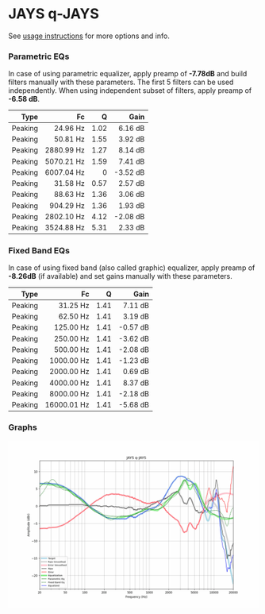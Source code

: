 # JAYS q-JAYS
See [usage instructions](https://github.com/jaakkopasanen/AutoEq#usage) for more options and info.

### Parametric EQs
In case of using parametric equalizer, apply preamp of **-7.78dB** and build filters manually
with these parameters. The first 5 filters can be used independently.
When using independent subset of filters, apply preamp of **-6.58 dB**.

| Type    | Fc         |    Q | Gain     |
|--------:|-----------:|-----:|---------:|
| Peaking | 24.96 Hz   | 1.02 | 6.16 dB  |
| Peaking | 50.81 Hz   | 1.55 | 3.92 dB  |
| Peaking | 2880.99 Hz | 1.27 | 8.14 dB  |
| Peaking | 5070.21 Hz | 1.59 | 7.41 dB  |
| Peaking | 6007.04 Hz | 0    | -3.52 dB |
| Peaking | 31.58 Hz   | 0.57 | 2.57 dB  |
| Peaking | 88.63 Hz   | 1.36 | 3.06 dB  |
| Peaking | 904.29 Hz  | 1.36 | 1.93 dB  |
| Peaking | 2802.10 Hz | 4.12 | -2.08 dB |
| Peaking | 3524.88 Hz | 5.31 | 2.33 dB  |

### Fixed Band EQs
In case of using fixed band (also called graphic) equalizer, apply preamp of **-8.26dB**
(if available) and set gains manually with these parameters.

| Type    | Fc          |    Q | Gain     |
|--------:|------------:|-----:|---------:|
| Peaking | 31.25 Hz    | 1.41 | 7.11 dB  |
| Peaking | 62.50 Hz    | 1.41 | 3.19 dB  |
| Peaking | 125.00 Hz   | 1.41 | -0.57 dB |
| Peaking | 250.00 Hz   | 1.41 | -3.62 dB |
| Peaking | 500.00 Hz   | 1.41 | -2.08 dB |
| Peaking | 1000.00 Hz  | 1.41 | -1.23 dB |
| Peaking | 2000.00 Hz  | 1.41 | 0.69 dB  |
| Peaking | 4000.00 Hz  | 1.41 | 8.37 dB  |
| Peaking | 8000.00 Hz  | 1.41 | -2.18 dB |
| Peaking | 16000.01 Hz | 1.41 | -5.68 dB |

### Graphs
![](./JAYS%20q-JAYS.png)